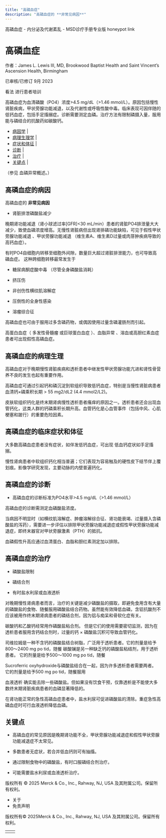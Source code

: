 ```yaml
---
title: "高磷血症"
description: "高磷血症的 **非常见病因**"
---
```


﻿高磷血症 \- 内分泌及代谢紊乱 \- MSD诊疗手册专业版 honeypot link

# 高磷血症

作者：James L. Lewis III, MD, Brookwood Baptist Health and Saint Vincent’s Ascension Health, Birmingham

已审核/已修订 9月 2023

看法 进行患者培训

高磷血症为血清磷酸（PO4）浓度>4.5 mg/dL（>1.46 mmol/L）。原因包括慢性肾脏疾病，甲状旁腺功能减退，以及代谢性或呼吸性酸中毒。临床表现可因伴随的低钙血症，包括手足搐搦症。诊断需要测定血磷。治疗方法有限制磷摄入量，服用能与磷结合的抗酸药如碳酸钙。

- [病因学](#病因学_v26434692_zh) \|
- [病理生理学](#病理生理学_v26434703_zh) \|
- [症状和体征](#症状和体征_v8376681_zh) \|
- [诊断](#诊断_v8376684_zh) \|
- [治疗](#治疗_v8376692_zh) \|
- [关键点](#关键点_v8376701_zh) \|

（参见 血磷异常概述。）

## 高磷血症的病因

高磷血症的 **非常见病因**

- 肾脏排泄磷酸盐减少


晚期肾功能减退（肾小球滤过率\[GFR\]<30 mL/min）患者的肾脏PO4排泄量大大减少，致使血磷浓度增高。无慢性肾脏病但出现肾排磷功能缺陷，可见于假性甲状旁腺功能减退 、甲状旁腺功能减退 （维生素A、维生素D过量或肉芽肿疾病导致的高钙血症）。

有时PO4自细胞内转移至细胞外间隙，数量巨大超过肾脏排泄能力，也可导致高磷血症。 这种跨细胞转移最常发生于

- 糖尿病酮症酸中毒 （尽管全身磷酸盐消耗）

- 挤压伤

- 非创伤性横纹肌溶解症

- 压倒性的全身性感染

- 溶瘤综合征


高磷血症也可由于服用过多含磷药物，或偶因使用过量含磷灌肠剂而引起。

高蛋白血症（ 多发性骨髓瘤 或巨球蛋白血症 ）、血脂异常 、溶血或高胆红素血症患者可出现假性高磷血症。

## 高磷血症的病理生理

高磷血症对于晚期慢性肾脏疾病和透析患者中继发性甲状旁腺功能亢进和肾性骨营养不良的发生也起有重要作用。

高磷血症可通过引起钙和磷沉淀到软组织导致低钙血症，特别是当慢性肾脏病患者血清钙×磷乘积长期 > 55 mg2/dL2 (4.4 mmol2/L2)。

皮肤软组织钙化是终末期肾病慢性透析患者瘙痒的原因之一。透析患者还会出现血管钙化，这类人群的钙磷乘积长期升高。血管钙化是心血管事件（包括中风、心肌梗塞和跛行）的重要危险因素。

## 高磷血症的临床症状和体征

大多数高磷血症患者没有症状，如伴发低钙血症，可出现 低血钙症状如手足搐搦。

慢性肾病患者中软组织钙化相当普遍；它们表现为容易触及的硬性皮下结节伴上覆划痕。影像学研究发现，主要动脉的内壁普遍钙化。

## 高磷血症的诊断

- 高磷血症的诊断标准为PO4水平>4.5 mg/dL（>1.46 mmol/L）


高磷血症的诊断需测定血磷酸盐浓度。

当病因不明显时（如横纹肌溶解症、肿瘤溶解综合征、肾功能衰竭、过量摄入含磷酸盐的泻药），需要进一步评估以排除甲状旁腺功能减退症或假性甲状旁腺功能减退症，即终末器官对甲状旁腺激素（PTH）的抵抗。

血磷假性升高应通过血清蛋白、血脂和胆红素测定加以排除。

## 高磷血症的治疗

- 磷酸盐限制

- 磷结合剂

- 有时盐水利尿或血液透析


对晚期慢性肾病患者而言，治疗的关键是减少磷酸盐的摄取，即避免食用含有大量的磷酸盐的食物、随餐服用磷酸盐结合药物。虽然能有效降低血磷，含铝抗酸剂不应该被用作终末期肾病患者的磷结合剂，因为铝与痴呆和骨软化症有关。

碳酸钙和乙酸钙经常用作磷酸盐粘合剂。 但是它们的使用需要密切监测，因为在透析患者服用含钙结合剂时，过量的钙 × 磷酸盐沉积可导致血管钙化。

司维拉姆是一种不含钙的磷酸盐结合树脂，广泛用于透析患者。它的剂量是给予800～2400 mg po tid，随餐 碳酸镧是另一种缺乏钙的磷酸盐粘结剂，用于透析患者。 它的剂量是给予500～1000 mg po tid，随餐

Sucroferric oxyhydroxide与磷酸盐结合在一起，因为许多透析患者需要两者。 它的剂量是给予500 mg po tid，随餐服用

血液透析 确实能去除一些磷酸盐。但如果没有饮食干预，仅靠透析是不能使大多数终末期肾脏疾病患者的血磷显著降低的。

在肾功能正常的急性高磷血症患者中，盐水利尿可促进磷酸盐的清除。重症急性高磷血症时可行血液透析降低血磷。

## 关键点

- 高磷血症的常见原因是晚期肾功能不全，甲状旁腺功能减退症和假性甲状旁腺功能减退症不太常见。

- 多数患者无症状，若合并低血钙则可有抽搐。

- 通过限制食物中的磷酸盐，有时口服磷结合剂治疗。

- 可能需要盐水利尿或血液透析治疗。




版权所有 © 2025
Merck & Co., Inc., Rahway, NJ, USA 及其附属公司。保留所有权利。

- 关于
- 免责声明

版权所有© 2025Merck & Co., Inc., Rahway, NJ, USA 及其附属公司。保留所有权利。

|     |     |
| --- | --- |
|  |  |